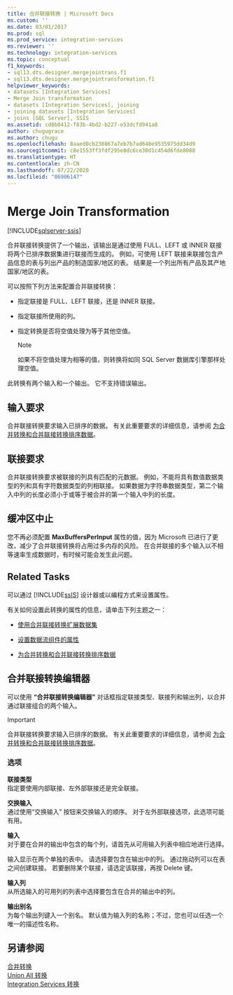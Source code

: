 ```yaml
---
title: 合并联接转换 | Microsoft Docs
ms.custom: ''
ms.date: 03/01/2017
ms.prod: sql
ms.prod_service: integration-services
ms.reviewer: ''
ms.technology: integration-services
ms.topic: conceptual
f1_keywords:
- sql13.dts.designer.mergejointrans.f1
- sql13.dts.designer.mergejointransformation.f1
helpviewer_keywords:
- datasets [Integration Services]
- Merge Join transformation
- datasets [Integration Services], joining
- joining datasets [Integration Services]
- joins [SQL Server], SSIS
ms.assetid: cd8b0412-f83b-4bd2-b227-e53dcfd941a8
author: chugugrace
ms.author: chugu
ms.openlocfilehash: 8aaed0cb230867a7eb7b7ad640e9535975dd34d9
ms.sourcegitcommit: c8e1553ff3fdf295e8dc6ce30d1c454d6fde8088
ms.translationtype: HT
ms.contentlocale: zh-CN
ms.lasthandoff: 07/22/2020
ms.locfileid: "86906147"
---
```

# <a name="merge-join-transformation"></a>Merge Join Transformation

[!INCLUDE[sqlserver-ssis](../../../includes/applies-to-version/sqlserver-ssis.md)]


  合并联接转换提供了一个输出，该输出是通过使用 FULL、LEFT 或 INNER 联接将两个已排序数据集进行联接而生成的。 例如，可使用 LEFT 联接来联接包含产品信息的表与列出产品的制造国家/地区的表。 结果是一个列出所有产品及其产地国家/地区的表。  
  
 可以按照下列方法来配置合并联接转换：  
  
-   指定联接是 FULL、LEFT 联接，还是 INNER 联接。  
  
-   指定联接所使用的列。  
  
-   指定转换是否将空值处理为等于其他空值。  
  
    > [!NOTE]  
    >  如果不将空值处理为相等的值，则转换将如同 SQL Server 数据库引擎那样处理空值。  
  
 此转换有两个输入和一个输出。 它不支持错误输出。  
  
## <a name="input-requirements"></a>输入要求  
 合并联接转换要求输入已排序的数据。 有关此重要要求的详细信息，请参阅 [为合并转换和合并联接转换排序数据](../../../integration-services/data-flow/transformations/sort-data-for-the-merge-and-merge-join-transformations.md)。  
  
## <a name="join-requirements"></a>联接要求  
 合并联接转换要求被联接的列具有匹配的元数据。 例如，不能将具有数值数据类型的列和具有字符数据类型的列相联接。 如果数据为字符串数据类型，第二个输入中列的长度必须小于或等于被合并的第一个输入中列的长度。  
  
## <a name="buffer-throttling"></a>缓冲区中止  
 您不再必须配置 **MaxBuffersPerInput** 属性的值，因为 Microsoft 已进行了更改，减少了合并联接转换将占用过多内存的风险。 在合并联接的多个输入以不相等速率生成数据时，有时候可能会发生此问题。  
  
## <a name="related-tasks"></a>Related Tasks  
 可以通过 [!INCLUDE[ssIS](../../../includes/ssis-md.md)] 设计器或以编程方式来设置属性。  
  
 有关如何设置此转换的属性的信息，请单击下列主题之一：  
  
-   [使用合并联接转换扩展数据集](../../../integration-services/data-flow/transformations/extend-a-dataset-by-using-the-merge-join-transformation.md)  
  
-   [设置数据流组件的属性](../../../integration-services/data-flow/set-the-properties-of-a-data-flow-component.md)  
  
-   [为合并转换和合并联接转换排序数据](../../../integration-services/data-flow/transformations/sort-data-for-the-merge-and-merge-join-transformations.md)  
  
## <a name="merge-join-transformation-editor"></a>合并联接转换编辑器
  可以使用 **“合并联接转换编辑器”** 对话框指定联接类型、联接列和输出列，以合并通过联接组合的两个输入。  
  
> [!IMPORTANT]  
>  合并联接转换要求输入已排序的数据。 有关此重要要求的详细信息，请参阅 [为合并转换和合并联接转换排序数据](../../../integration-services/data-flow/transformations/sort-data-for-the-merge-and-merge-join-transformations.md)。  
  
### <a name="options"></a>选项  
 **联接类型**  
 指定要使用内部联接、左外部联接还是完全联接。  
  
 **交换输入**  
 通过使用“交换输入”  按钮来交换输入的顺序。 对于左外部联接选项，此选项可能有用。  
  
 **输入**  
 对于要在合并的输出中包含的每个列，请首先从可用输入列表中相应地进行选择。  
  
 输入显示在两个单独的表中。 请选择要包含在输出中的列。 通过拖动列可以在表之间创建联接。 若要删除某个联接，请选定该联接，再按 Delete 键。  
  
 **输入列**  
 从所选输入的可用列的列表中选择要包含在合并的输出中的列。  
  
 **输出别名**  
 为每个输出列键入一个别名。 默认值为输入列的名称；不过，您也可以任选一个唯一的描述性名称。  
  
## <a name="see-also"></a>另请参阅  
 [合并转换](../../../integration-services/data-flow/transformations/merge-transformation.md)   
 [Union All 转换](../../../integration-services/data-flow/transformations/union-all-transformation.md)   
 [Integration Services 转换](../../../integration-services/data-flow/transformations/integration-services-transformations.md)  
  
  

